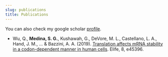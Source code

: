 ```yaml
---
slug: publications
title: Publications
---
```


You can also check my google scholar [profile](https://scholar.google.com/citations?user=XW3Sz1kAAAAJ&hl).

* Wu, Q., **Medina, S. G.**, Kushawah, G., DeVore, M. L., Castellano, L. A., Hand, J. M., ... & Bazzini, A. A. (2019). [Translation affects mRNA stability in a codon-dependent manner in human cells](https://elifesciences.org/articles/45396). Elife, 8, e45396.
